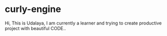 # curly-engine
Hi, This is Udalaya, I am currently a learner and trying to create productive project with beautiful CODE..
